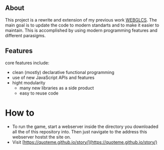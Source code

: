 ## About
This project is a rewrite and extension of my previous work
[WEBGLCS](https://github.com/Quoteme/webglcs).
The main goal is to update the code to modern standarts and
to make it easier to maintain.
This is accomplished by using modern programming features and
different parasigms.

## Features
core features include:
- clean (mostly) declarative functional programming
- use of new JavaScript APIs and features
- hight modularity
	- many new libraries as a side product
	- easy to reuse code

# How to
- To run the game, start a webserver inside the directory you downloaded
all the of this repository into. Then just navigate to the address
this webserver hostst the site on.
- Visit [https://quoteme.github.io/story/](https://quoteme.github.io/story/)
